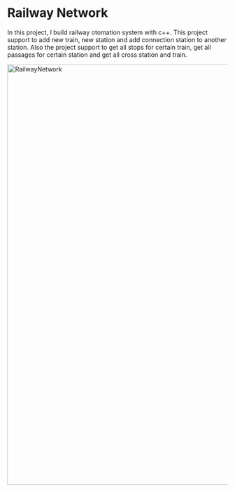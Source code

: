 # Railway Network


In this project, I build railway otomation system  with c++. This project support to add new train, new station and add connection station to another station. Also the project support to get all stops for certain train, get all passages for certain station and get all cross station and train. 


<img width="960" alt="RailwayNetwork" src="https://user-images.githubusercontent.com/53040076/71421012-278d8480-2670-11ea-975a-f19db54a56c9.png">
